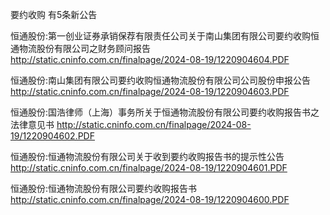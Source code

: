 要约收购 有5条新公告 

恒通股份:第一创业证券承销保荐有限责任公司关于南山集团有限公司要约收购恒通物流股份有限公司之财务顾问报告 http://static.cninfo.com.cn/finalpage/2024-08-19/1220904604.PDF 

恒通股份:南山集团有限公司要约收购恒通物流股份有限公司公司股份申报公告 http://static.cninfo.com.cn/finalpage/2024-08-19/1220904603.PDF 

恒通股份:国浩律师（上海）事务所关于恒通物流股份有限公司要约收购报告书之法律意见书 http://static.cninfo.com.cn/finalpage/2024-08-19/1220904602.PDF 

恒通股份:恒通物流股份有限公司关于收到要约收购报告书的提示性公告 http://static.cninfo.com.cn/finalpage/2024-08-19/1220904601.PDF 

恒通股份:恒通物流股份有限公司要约收购报告书 http://static.cninfo.com.cn/finalpage/2024-08-19/1220904600.PDF 

